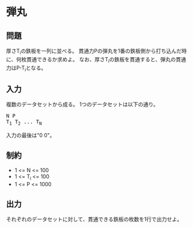 # 弾丸

## 問題

厚さT<sub>i</sub>の鉄板を一列に並べる。
貫通力Pの弾丸を1番の鉄板側から打ち込んだ時に、何枚貫通できるか求めよ。
なお、厚さT<sub>i</sub>の鉄板を貫通すると、弾丸の貫通力はP-T<sub>i</sub>となる。

## 入力

複数のデータセットから成る。
1つのデータセットは以下の通り。

<pre>
N P
T<sub>1</sub> T<sub>2</sub> ... T<sub>N</sub> 
</pre>

入力の最後は"0 0"。

## 制約

* 1 <= N <= 100
* 1 <= T<sub>i</sub> <= 100
* 1 <= P <= 1000

## 出力

それぞれのデータセットに対して、貫通できる鉄板の枚数を1行で出力せよ。
